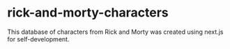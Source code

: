 # rick-and-morty-characters
This database of characters from Rick and Morty was created using next.js for self-development.
